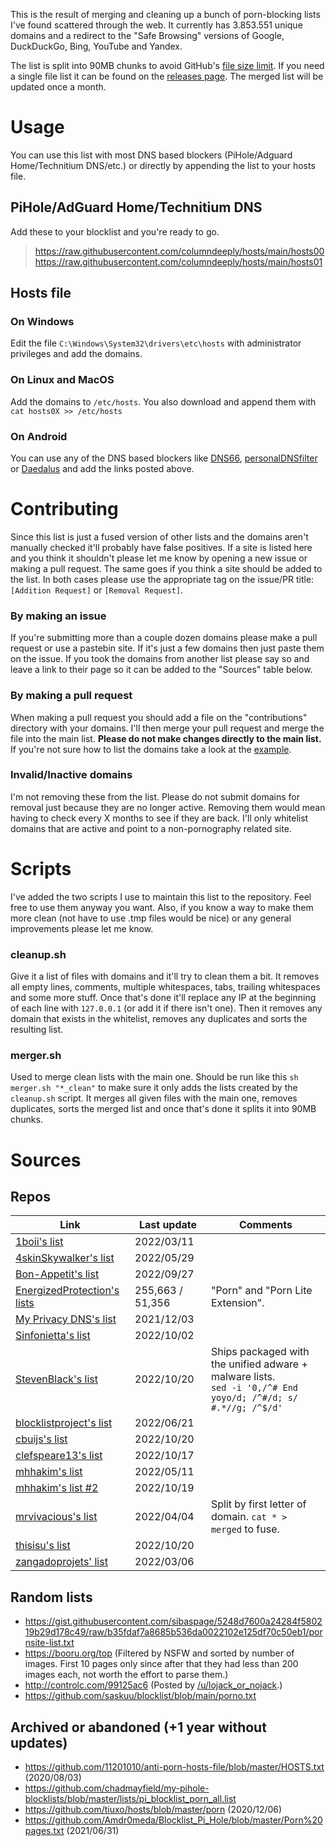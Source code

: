 This is the result of merging and cleaning up a bunch of porn-blocking lists I've found scattered through the web. It currently has 3.853.551 unique domains and a redirect to the "Safe Browsing" versions of Google, DuckDuckGo, Bing, YouTube and Yandex.

The list is split into 90MB chunks to avoid GitHub's [file size limit](https://docs.github.com/en/repositories/working-with-files/managing-large-files/about-large-files-on-github). If you need a single file list it can be found on the [releases page](https://github.com/columndeeply/hosts/releases/tag/latest). The merged list will be updated once a month.

# Usage
You can use this list with most DNS based blockers (PiHole/Adguard Home/Technitium DNS/etc.) or directly by appending the list to your hosts file.

## PiHole/AdGuard Home/Technitium DNS
Add these to your blocklist and you're ready to go.
> https://raw.githubusercontent.com/columndeeply/hosts/main/hosts00  
> https://raw.githubusercontent.com/columndeeply/hosts/main/hosts01

## Hosts file
### On Windows
Edit the file ``C:\Windows\System32\drivers\etc\hosts`` with administrator privileges and add the domains.
### On Linux and MacOS
Add the domains to ``/etc/hosts``. You also download and append them with ``cat hosts0X >> /etc/hosts``
### On Android
You can use any of the DNS based blockers like [DNS66](https://f-droid.org/en/packages/org.jak_linux.dns66/), [personalDNSfilter](https://f-droid.org/en/packages/dnsfilter.android/) or [Daedalus](https://f-droid.org/en/packages/org.itxtech.daedalus/) and add the links posted above.

# Contributing
Since this list is just a fused version of other lists and the domains aren't manually checked it'll probably have false positives. If a site is listed here and you think it shouldn't please let me know by opening a new issue or making a pull request. The same goes if you think a site should be added to the list. In both cases please use the appropriate tag on the issue/PR title: ``[Addition Request]`` or ``[Removal Request]``.

### By making an issue
If you're submitting more than a couple dozen domains please make a pull request or use a pastebin site. If it's just a few domains then just paste them on the issue. If you took the domains from another list please say so and leave a link to their page so it can be added to the "Sources" table below.

### By making a pull request
When making a pull request you should add a file on the "contributions" directory with your domains. I'll then merge your pull request and merge the file into the main list. **Please do not make changes directly to the main list.** If you're not sure how to list the domains take a look at the [example](https://github.com/columndeeply/hosts/blob/main/contributions/example.txt).

### Invalid/Inactive domains
I'm not removing these from the list. Please do not submit domains for removal just because they are no longer active. Removing them would mean having to check every X months to see if they are back. I'll only whitelist domains that are active and point to a non-pornography related site.

# Scripts
I've added the two scripts I use to maintain this list to the repository. Feel free to use them anyway you want. Also, if you know a way to make them more clean (not have to use .tmp files would be nice) or any general improvements please let me know.

### cleanup.sh
Give it a list of files with domains and it'll try to clean them a bit. It removes all empty lines, comments, multiple whitespaces, tabs, trailing whitespaces and some more stuff. Once that's done it'll replace any IP at the beginning of each line with ``127.0.0.1`` (or add it if there isn't one). Then it removes any domain that exists in the whitelist, removes any duplicates and sorts the resulting list.

### merger.sh
Used to merge clean lists with the main one. Should be run like this ``sh merger.sh "*_clean"`` to make sure it only adds the lists created by the ``cleanup.sh`` script. It merges all given files with the main one, removes duplicates, sorts the merged list and once that's done it splits it into 90MB chunks.

# Sources
## Repos

| Link | Last update | Comments |
|---|---|---|
| [1boii's list](https://github.com/1boii/hosts/blob/main/hosts) | 2022/03/11 |  |
| [4skinSkywalker's list](https://github.com/4skinSkywalker/Anti-Porn-HOSTS-File/blob/master/HOSTS.txt) | 2022/05/29 |  |
| [Bon-Appetit's list](https://github.com/Bon-Appetit/porn-domains/blob/master/block.txt) | 2022/09/27 |  |
| [EnergizedProtection's lists](https://github.com/EnergizedProtection/block) | 255,663 / 51,356 | "Porn" and "Porn Lite Extension". |
| [My Privacy DNS's list](https://mypdns.org/my-privacy-dns/porn-records/-/blob/master/active_domains/output/merged_results/domains/ACTIVE/list) | 2021/12/03 |  |
| [Sinfonietta's list](https://github.com/Sinfonietta/hostfiles/blob/master/pornography-hosts) | 2022/10/02 |  |
| [StevenBlack's list](https://github.com/StevenBlack/hosts/blob/master/alternates/porn/hosts) | 2022/10/20 | Ships packaged with the unified adware + malware lists.<br>``sed -i '0,/^# End yoyo/d; /^#/d; s/ #.*//g; /^$/d'`` |
| [blocklistproject's list](https://github.com/blocklistproject/Lists/blob/master/porn.txt) | 2022/06/21 |  |
| [cbuijs's list](https://github.com/cbuijs/ut1/blob/master/adult/domains.24733) | 2022/10/20 |  |
| [clefspeare13's list](https://mypdns.org/clefspeare13/pornhosts/-/tree/master/download_here/0.0.0.0) | 2022/10/17 |  |
| [mhhakim's list](https://github.com/mhhakim/pihole-blocklist/blob/master/custom-porn-blocklist.txt) | 2022/05/11 |  |
| [mhhakim's list #2](https://github.com/mhhakim/pihole-blocklist/blob/master/porn.txt) | 2022/10/19 |  |
| [mrvivacious's list](https://github.com/mrvivacious/PorNo-_Porn_Blocker/tree/master/lists/Urls) | 2022/04/04 | Split by first letter of domain. ``cat * > merged`` to fuse. |
| [thisisu's list](https://github.com/thisisu/hosts_adultxxx/blob/master/hosts) | 2022/10/20 |  |
| [zangadoprojets' list](https://github.com/zangadoprojets/pi-hole-blocklist/blob/main/Pornpages.txt) | 2022/03/06 |  |

## Random lists
- https://gist.githubusercontent.com/sibaspage/5248d7600a24284f580219b29d178c49/raw/b35fdaf7a8685b536da0022102e125df70c50eb1/pornsite-list.txt
- https://booru.org/top (Filtered by NSFW and sorted by number of images. First 10 pages only since after that they had less than 200 images each, not worth the effort to parse them.)
- http://controlc.com/99125ac6 (Posted by [/u/lojack_or_nojack](https://teddit.net/r/NoFap/comments/924t6w/an_updated_list_of_porn_sites_to_block_in_your/).)
- https://github.com/saskuu/blocklist/blob/main/porno.txt

## Archived or abandoned (+1 year without updates)
- https://github.com/11201010/anti-porn-hosts-file/blob/master/HOSTS.txt (2020/08/03)
- https://github.com/chadmayfield/my-pihole-blocklists/blob/master/lists/pi_blocklist_porn_all.list
- https://github.com/tiuxo/hosts/blob/master/porn (2020/12/06)
- https://github.com/Amdr0meda/Blocklist_Pi_Hole/blob/master/Porn%20pages.txt (2021/06/31)
